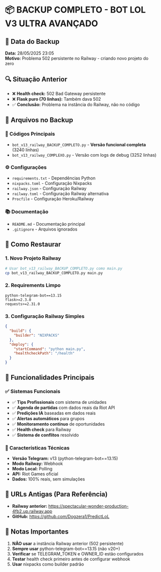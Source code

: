 # 📦 BACKUP COMPLETO - BOT LOL V3 ULTRA AVANÇADO

## 📅 Data do Backup
**Data:** 28/05/2025 23:05  
**Motivo:** Problema 502 persistente no Railway - criando novo projeto do zero

## 🔍 Situação Anterior
- ❌ **Health check:** 502 Bad Gateway persistente
- ❌ **Flask puro (70 linhas):** Também dava 502
- ✅ **Conclusão:** Problema na instância do Railway, não no código

## 📂 Arquivos no Backup

### 🤖 Códigos Principais
- `bot_v13_railway_BACKUP_COMPLETO.py` - **Versão funcional completa** (3240 linhas)
- `bot_v13_railway_COMPLEXO.py` - Versão com logs de debug (3252 linhas)

### ⚙️ Configurações
- `requirements.txt` - Dependências Python
- `nixpacks.toml` - Configuração Nixpacks
- `railway.json` - Configuração Railway  
- `railway.toml` - Configuração Railway alternativa
- `Procfile` - Configuração Heroku/Railway

### 📚 Documentação
- `README.md` - Documentação principal
- `.gitignore` - Arquivos ignorados

## 🚀 Como Restaurar

### 1. Novo Projeto Railway
```bash
# Usar bot_v13_railway_BACKUP_COMPLETO.py como main.py
cp bot_v13_railway_BACKUP_COMPLETO.py main.py
```

### 2. Requirements Limpo
```
python-telegram-bot==13.15
flask>=2.3.0
requests>=2.31.0
```

### 3. Configuração Railway Simples
```json
{
  "build": {
    "builder": "NIXPACKS"
  },
  "deploy": {
    "startCommand": "python main.py",
    "healthcheckPath": "/health"
  }
}
```

## 🔧 Funcionalidades Principais

### ✅ Sistemas Funcionais
- ✅ **Tips Profissionais** com sistema de unidades
- ✅ **Agenda de partidas** com dados reais da Riot API
- ✅ **Predições IA** baseadas em dados reais
- ✅ **Alertas automáticos** para grupos
- ✅ **Monitoramento contínuo** de oportunidades
- ✅ **Health check** para Railway
- ✅ **Sistema de conflitos** resolvido

### 🎯 Características Técnicas
- **Versão Telegram:** v13 (python-telegram-bot==13.15)
- **Modo Railway:** Webhook
- **Modo Local:** Polling
- **API:** Riot Games oficial
- **Dados:** 100% reais, sem simulações

## 🔗 URLs Antigas (Para Referência)
- **Railway anterior:** https://spectacular-wonder-production-4fb2.up.railway.app
- **GitHub:** https://github.com/Dogzera1/PredictLoL

## 📝 Notas Importantes
1. **NÃO usar** a instância Railway anterior (502 persistente)
2. **Sempre usar** python-telegram-bot==13.15 (não v20+)
3. **Verificar** se TELEGRAM_TOKEN e OWNER_ID estão configurados
4. **Testar** health check primeiro antes de configurar webhook
5. **Usar** nixpacks como builder padrão 